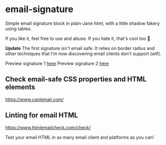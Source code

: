 # email-signature

Simple email signature block in plain-Jane html, with a little shadow fakery using tables.

If you like it, feel free to use and abuse. If you hate it, that's cool too 🙂

**Update**
The first signature isn't email safe. It relies on border radius and other techniques that I'm now
discovering email clients don't support (wtf).

Preview signature 1 [here](https://bigupjeff.github.io/email-signature/email-signature.html)
Preview signature 2 [here](https://bigupjeff.github.io/email-signature/email-signature-new.html)


## Check email-safe CSS properties and HTML elements
https://www.caniemail.com/


## Linting for email HTML
https://www.htmlemailcheck.com/check/

Test your email HTML in as many email client and platforms as you can!